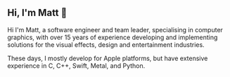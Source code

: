 ## Hi, I'm Matt 👋

Hi I'm Matt, a software engineer and team leader, specialising in computer graphics, with over 15 years of experience developing and implementing solutions for the visual effects, design and entertainment industries. 

These days, I mostly develop for Apple platforms, but have extensive experience in C, C++, Swift, Metal, and Python.
